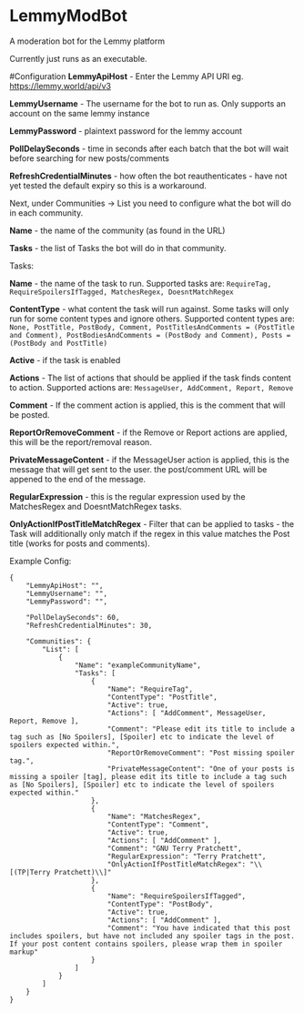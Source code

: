 # LemmyModBot
A moderation bot for the Lemmy platform

Currently just runs as an executable.

#Configuration
**LemmyApiHost** - Enter the Lemmy API URI eg. https://lemmy.world/api/v3

**LemmyUsername** - The username for the bot to run as. Only supports an account on the same lemmy instance

**LemmyPassword** - plaintext password for the lemmy account



**PollDelaySeconds** - time in seconds after each batch that the bot will wait before searching for new posts/comments

**RefreshCredentialMinutes** - how often the bot reauthenticates - have not yet tested the default expiry so this is a workaround.



Next, under Communities -> List you need to configure what the bot will do in each community.



**Name** - the name of the community (as found in the URL)

**Tasks** - the list of Tasks the bot will do in that community.



Tasks:

**Name** - the name of the task to run. Supported tasks are: `RequireTag, RequireSpoilersIfTagged, MatchesRegex, DoesntMatchRegex`

**ContentType** - what content the task will run against. Some tasks will only run for some content types and ignore others. Supported content types are: `None, PostTitle, PostBody, Comment, PostTitlesAndComments = (PostTitle and Comment), PostBodiesAndComments = (PostBody and Comment), Posts = (PostBody and PostTitle)`

**Active** - if the task is enabled

**Actions** - The list of actions that should be applied if the task finds content to action. Supported actions are: `MessageUser, AddComment, Report, Remove`

**Comment** - If the comment action is applied, this is the comment that will be posted.

**ReportOrRemoveComment** - if the Remove or Report actions are applied, this will be the report/removal reason.

**PrivateMessageContent** - if the MessageUser action is applied, this is the message that will get sent to the user. the post/comment URL will be appened to the end of the message.

**RegularExpression** - this is the regular expression used by the MatchesRegex and DoesntMatchRegex tasks.

**OnlyActionIfPostTitleMatchRegex** - Filter that can be applied to tasks - the Task will additionally only match if the regex in this value matches the Post title (works for posts and comments).


Example Config:
```
{
	"LemmyApiHost": "",
	"LemmyUsername": "",
	"LemmyPassword": "",

	"PollDelaySeconds": 60,
	"RefreshCredentialMinutes": 30,

	"Communities": {
		"List": [
			{
				"Name": "exampleCommunityName",
				"Tasks": [
					{
						"Name": "RequireTag",
						"ContentType": "PostTitle",
						"Active": true,
						"Actions": [ "AddComment", MessageUser, Report, Remove ],
						"Comment": "Please edit its title to include a tag such as [No Spoilers], [Spoiler] etc to indicate the level of spoilers expected within.",
						"ReportOrRemoveComment": "Post missing spoiler tag.",
						"PrivateMessageContent": "One of your posts is missing a spoiler [tag], please edit its title to include a tag such as [No Spoilers], [Spoiler] etc to indicate the level of spoilers expected within."
					},
					{
						"Name": "MatchesRegex",
						"ContentType": "Comment",
						"Active": true,
						"Actions": [ "AddComment" ],
						"Comment": "GNU Terry Pratchett",
						"RegularExpression": "Terry Pratchett",
						"OnlyActionIfPostTitleMatchRegex": "\\[(TP|Terry Pratchett)\\]"
					},
					{
						"Name": "RequireSpoilersIfTagged",
						"ContentType": "PostBody",
						"Active": true,
						"Actions": [ "AddComment" ],
						"Comment": "You have indicated that this post includes spoilers, but have not included any spoiler tags in the post. If your post content contains spoilers, please wrap them in spoiler markup"
					}
				]
			}
		]
	}
}
```
